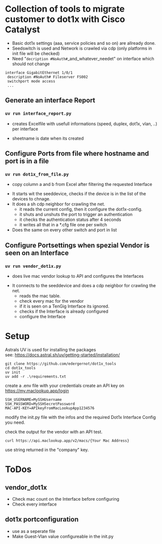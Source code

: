# Collection of tools to migrate customer to dot1x with Cisco Catalyst
+ Basic dot1x settings (aaa, service policies and so on) are allready done. 
+ Seedswitch is used and Network is crawled via cdp (only platforms in init file will be checked)
+ Need "```decription #NoAuth#```_and_whatever_needet" on interface which should not change
```
interface GigabitEthernet 1/0/1
 description #NoAuth# Fileserver FS002
 switchport mode access
 ...
 ```

## Generate an interface Report
### ```uv run interface_report.py``` 
+ creates Excelfile with usefull informations (speed, duplex, dot1x, vlan, ..) per interface
* sheetname is date when its created

## Configure Ports from file where hostname and port is in a file
### ```uv run dot1x_from_file.py``` 
+ copy column a and b from Excel after filtering the requested Interface
* It starts wit the seeddevice, checks if the device is in the list of the devices to chnage.
* It does a sh cdp neighbor for crawling the net. 
    * it reads the current config, then it configure the dot1x-config.
    * it shuts and unshuts the port to trigger an authentication
    * it checks the authentication status after 4 seconds 
    * it writes all that in a *.cfg file one per switch
* Does the same on every other switch and port in list

## Configure Portsettings when spezial Vendor is seen on an Interface
### ```uv run vendor_dot1x.py``` 
+ does live mac vendor lookup to API and configures the Interfaces
* It connects to the seeddevice and does a cdp neighbor for crawling the net.
    * reads the mac table.
    * check every mac for the vendor 
    * if it is seen on a TenGig Interface its ignored.
    * checks if the Interface is already configured
    * configure the Interface

# Setup
Astrals UV is used for installing the packages<br>
see: https://docs.astral.sh/uv/getting-started/installation/
```
git clone https://github.com/edergernot/dot1x_tools
cd dot1x_tools
uv init
uv add -r .\requirements.txt
```
create a .env file with your credentials
create an API key on https://my.maclookup.app/login
```
SSH_USERNAME=MySSHUsername
SSH_PASSWORD=MySSHSecretPassword
MAC-API-KEY=APIkeyFromMacLookupApp1234576
```
modify the init.py file with the infos and the required Dot1x Interface Config you need.

check the output for the vendor with an API test.
```
curl https://api.maclookup.app/v2/macs/{Your Mac Address}
```
use string returned in the "company" key.


# ToDos
## vendor_dot1x
* Check mac count on the Interface before configuring 
* Check every interface 
## dot1x portconfiguration
* use as a seperate file 
* Make Guest-Vlan value configureable in the init.py
